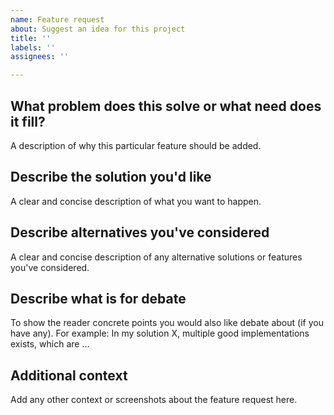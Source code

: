 ```yaml
---
name: Feature request
about: Suggest an idea for this project
title: ''
labels: ''
assignees: ''

---
```


## What problem does this solve or what need does it fill?
A description of why this particular feature should be added.

## Describe the solution you'd like
A clear and concise description of what you want to happen.

## Describe alternatives you've considered
A clear and concise description of any alternative solutions or features you've considered.

## Describe what is for debate
To show the reader concrete points you would also like debate about (if you have any).
For example: 
In my solution X, multiple good implementations exists, which are ...

## Additional context
Add any other context or screenshots about the feature request here.
